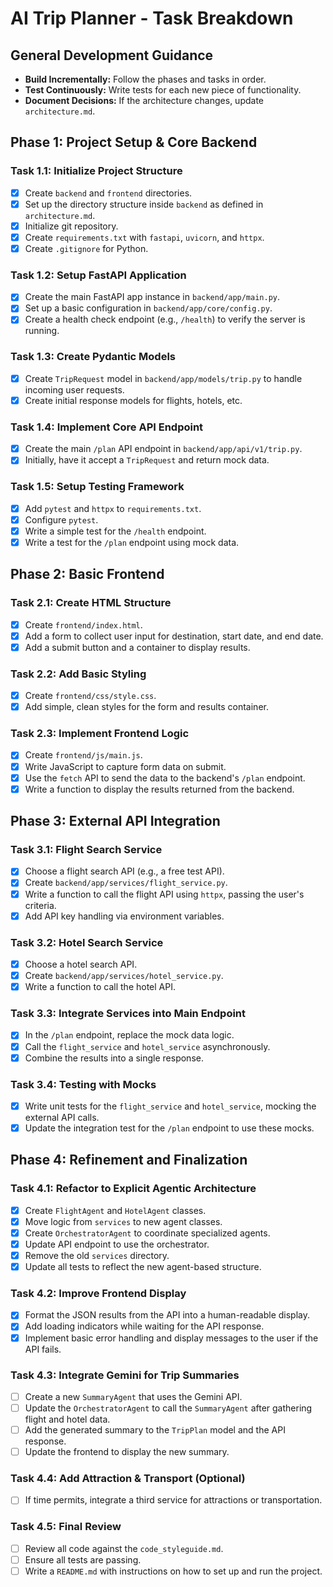 # AI Trip Planner - Task Breakdown

## General Development Guidance
- **Build Incrementally:** Follow the phases and tasks in order.
- **Test Continuously:** Write tests for each new piece of functionality.
- **Document Decisions:** If the architecture changes, update `architecture.md`.

## Phase 1: Project Setup & Core Backend

### Task 1.1: Initialize Project Structure
- [x] Create `backend` and `frontend` directories.
- [x] Set up the directory structure inside `backend` as defined in `architecture.md`.
- [x] Initialize git repository.
- [x] Create `requirements.txt` with `fastapi`, `uvicorn`, and `httpx`.
- [x] Create `.gitignore` for Python.

### Task 1.2: Setup FastAPI Application
- [x] Create the main FastAPI app instance in `backend/app/main.py`.
- [x] Set up a basic configuration in `backend/app/core/config.py`.
- [x] Create a health check endpoint (e.g., `/health`) to verify the server is running.

### Task 1.3: Create Pydantic Models
- [x] Create `TripRequest` model in `backend/app/models/trip.py` to handle incoming user requests.
- [x] Create initial response models for flights, hotels, etc.

### Task 1.4: Implement Core API Endpoint
- [x] Create the main `/plan` API endpoint in `backend/app/api/v1/trip.py`.
- [x] Initially, have it accept a `TripRequest` and return mock data.

### Task 1.5: Setup Testing Framework
- [x] Add `pytest` and `httpx` to `requirements.txt`.
- [x] Configure `pytest`.
- [x] Write a simple test for the `/health` endpoint.
- [x] Write a test for the `/plan` endpoint using mock data.

## Phase 2: Basic Frontend

### Task 2.1: Create HTML Structure
- [x] Create `frontend/index.html`.
- [x] Add a form to collect user input for destination, start date, and end date.
- [x] Add a submit button and a container to display results.

### Task 2.2: Add Basic Styling
- [x] Create `frontend/css/style.css`.
- [x] Add simple, clean styles for the form and results container.

### Task 2.3: Implement Frontend Logic
- [x] Create `frontend/js/main.js`.
- [x] Write JavaScript to capture form data on submit.
- [x] Use the `fetch` API to send the data to the backend's `/plan` endpoint.
- [x] Write a function to display the results returned from the backend.

## Phase 3: External API Integration

### Task 3.1: Flight Search Service
- [x] Choose a flight search API (e.g., a free test API).
- [x] Create `backend/app/services/flight_service.py`.
- [x] Write a function to call the flight API using `httpx`, passing the user's criteria.
- [x] Add API key handling via environment variables.

### Task 3.2: Hotel Search Service
- [x] Choose a hotel search API.
- [x] Create `backend/app/services/hotel_service.py`.
- [x] Write a function to call the hotel API.

### Task 3.3: Integrate Services into Main Endpoint
- [x] In the `/plan` endpoint, replace the mock data logic.
- [x] Call the `flight_service` and `hotel_service` asynchronously.
- [x] Combine the results into a single response.

### Task 3.4: Testing with Mocks
- [x] Write unit tests for the `flight_service` and `hotel_service`, mocking the external API calls.
- [x] Update the integration test for the `/plan` endpoint to use these mocks.

## Phase 4: Refinement and Finalization

### Task 4.1: Refactor to Explicit Agentic Architecture
- [x] Create `FlightAgent` and `HotelAgent` classes.
- [x] Move logic from `services` to new agent classes.
- [x] Create `OrchestratorAgent` to coordinate specialized agents.
- [x] Update API endpoint to use the orchestrator.
- [x] Remove the old `services` directory.
- [x] Update all tests to reflect the new agent-based structure.

### Task 4.2: Improve Frontend Display
- [x] Format the JSON results from the API into a human-readable display.
- [x] Add loading indicators while waiting for the API response.
- [x] Implement basic error handling and display messages to the user if the API fails.

### Task 4.3: Integrate Gemini for Trip Summaries
- [ ] Create a new `SummaryAgent` that uses the Gemini API.
- [ ] Update the `OrchestratorAgent` to call the `SummaryAgent` after gathering flight and hotel data.
- [ ] Add the generated summary to the `TripPlan` model and the API response.
- [ ] Update the frontend to display the new summary.

### Task 4.4: Add Attraction & Transport (Optional)
- [ ] If time permits, integrate a third service for attractions or transportation.

### Task 4.5: Final Review
- [ ] Review all code against the `code_styleguide.md`.
- [ ] Ensure all tests are passing.
- [ ] Write a `README.md` with instructions on how to set up and run the project.
